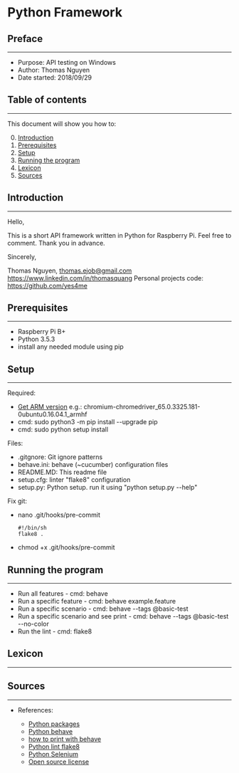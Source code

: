 # Python Framework

## Preface
---

* Purpose: API testing on Windows
* Author: Thomas Nguyen
* Date started: 2018/09/29

## Table of contents
---

This document will show you how to:

0. [Introduction](#Introduction)
1. [Prerequisites](#Prerequisites)
2. [Setup](#Setup)
3. [Running the program](#Running-the-program)
4. [Lexicon](#Lexicon)
5. [Sources](#Sources)

## Introduction
---

Hello,

This is a short API framework written in Python for Raspberry Pi.
Feel free to comment. Thank you in advance.

Sincerely,

Thomas Nguyen, thomas.ejob@gmail.com
https://www.linkedin.com/in/thomasquang
Personal projects code: https://github.com/yes4me

## Prerequisites
---

* Raspberry Pi B+
* Python 3.5.3
* install any needed module using pip

## Setup
---

Required:

* [Get ARM version](https://launchpad.net/ubuntu/xenial/armhf/chromium-chromedriver/65.0.3325.181-0ubuntu0.16.04.1)
e.g.: chromium-chromedriver_65.0.3325.181-0ubuntu0.16.04.1_armhf
* cmd: sudo python3 -m pip install --upgrade pip
* cmd: sudo python setup install

Files:
* .gitgnore: Git ignore patterns
* behave.ini: behave (~cucumber) configuration files
* README.MD: This readme file
* setup.cfg: linter "flake8" configuration
* setup.py: Python setup. run it using "python setup.py --help"

Fix git:
- nano .git/hooks/pre-commit
    ```
    #!/bin/sh
    flake8 .
    ```
- chmod +x .git/hooks/pre-commit

## Running the program
---

* Run all features - cmd: behave
* Run a specific feature - cmd: behave example.feature
* Run a specific scenario - cmd: behave --tags @basic-test
* Run a specific scenario and see print - cmd: behave --tags @basic-test --no-color
* Run the lint - cmd: flake8

## Lexicon
---

## Sources
---

* References:

    * [Python packages](https://pypi.org/)
    * [Python behave](https://behave.readthedocs.io/en/latest/)
    * [how to print with behave](https://stackoverflow.com/questions/25150404/how-can-i-see-print-statements-in-behave-bdd)
    * [Python lint flake8](http://flake8.pycqa.org/en/latest/user/configuration.html)
    * [Python Selenium](https://selenium-python.readthedocs.io/locating-elements.html)
    * [Open source license](https://choosealicense.com/)
